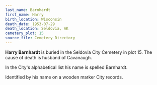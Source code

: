 ```yaml
---
last_name: Barnhardt
first_name: Harry
birth_location: Wisconsin
death_date: 1953-07-29
death_location: Seldovia, AK
cemetery_plot: 15
source_file: Cemetery Directory
---
```

**Harry   Barnhardt** is buried in the Seldovia City Cemetery in plot 15.  The cause of death is husband of Cavanaugh.

In the City's alphabetical list his name is spelled Barnhardt.

Identified by his name on a wooden marker City records.
